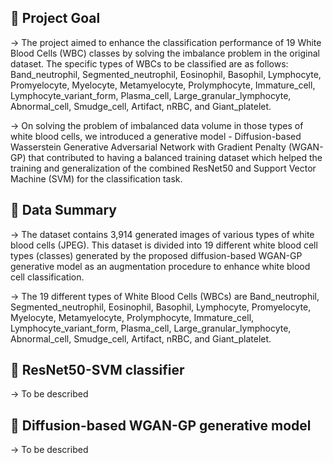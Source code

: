 ## 📖 Project Goal

-> The project aimed to enhance the classification performance of 19 White Blood Cells (WBC) classes by solving the imbalance problem in the original dataset. The specific types of WBCs to be classified are as follows: Band_neutrophil, Segmented_neutrophil, Eosinophil, Basophil, Lymphocyte, Promyelocyte, Myelocyte, Metamyelocyte, Prolymphocyte, Immature_cell, Lymphocyte_variant_form, Plasma_cell, Large_granular_lymphocyte, Abnormal_cell, Smudge_cell, Artifact, nRBC, and Giant_platelet.

->  On solving the problem of imbalanced data volume in those types of white blood cells, we introduced a generative model - Diffusion-based Wasserstein Generative Adversarial Network with Gradient Penalty (WGAN-GP) that contributed to having a balanced training dataset which helped the training and generalization of the combined ResNet50 and Support Vector Machine (SVM) for the classification task.

## 📖 Data Summary

-> The dataset contains 3,914 generated images of various types of white blood cells (JPEG). This dataset is divided into 19 different white blood cell types (classes) generated by the proposed diffusion-based WGAN-GP generative model as an augmentation procedure to enhance white blood cell classification.

-> The 19 different types of White Blood Cells (WBCs) are Band_neutrophil, Segmented_neutrophil, Eosinophil, Basophil, Lymphocyte, Promyelocyte, Myelocyte, Metamyelocyte, Prolymphocyte, Immature_cell, Lymphocyte_variant_form, Plasma_cell, Large_granular_lymphocyte, Abnormal_cell, Smudge_cell, Artifact, nRBC, and Giant_platelet.


## 📖 ResNet50-SVM classifier

-> To be described


## 📖 Diffusion-based WGAN-GP generative model

-> To be described



